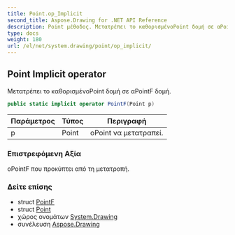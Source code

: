 ```yaml
---
title: Point.op_Implicit
second_title: Aspose.Drawing for .NET API Reference
description: Point μέθοδος. Μετατρέπει το καθορισμένοPoint δομή σε αPointF δομή.
type: docs
weight: 180
url: /el/net/system.drawing/point/op_implicit/
---
```

## Point Implicit operator

Μετατρέπει το καθορισμένοPoint δομή σε αPointF δομή.

```csharp
public static implicit operator PointF(Point p)
```

| Παράμετρος | Τύπος | Περιγραφή |
| --- | --- | --- |
| p | Point | οPoint να μετατραπεί. |

### Επιστρεφόμενη Αξία

οPointF που προκύπτει από τη μετατροπή.

### Δείτε επίσης

* struct [PointF](../../pointf/)
* struct [Point](../)
* χώρος ονομάτων [System.Drawing](../../point/)
* συνέλευση [Aspose.Drawing](../../../)


